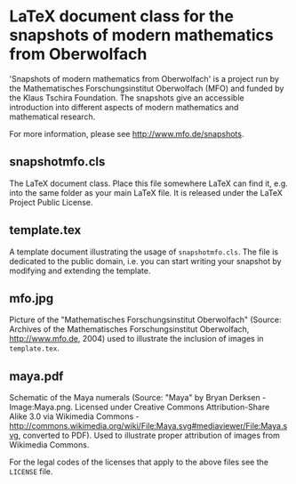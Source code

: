 LaTeX document class for the snapshots of modern mathematics from Oberwolfach
=============================================================================

'Snapshots of modern mathematics from Oberwolfach' is a project run by the
Mathematisches Forschungsinstitut Oberwolfach (MFO) and funded by the Klaus
Tschira Foundation. The snapshots give an accessible introduction into
different aspects of modern mathematics and mathematical research.

For more information, please see http://www.mfo.de/snapshots. 

snapshotmfo.cls
---------------

The LaTeX document class. Place this file somewhere LaTeX can find it, e.g. into
the same folder as your main LaTeX file. It is released under the LaTeX Project
Public License.

template.tex
------------

A template document illustrating the usage of `snapshotmfo.cls`. The file is
dedicated to the public domain, i.e. you can start writing your snapshot by
modifying and extending the template.

mfo.jpg
-------

Picture of the "Mathematisches Forschungsinstitut Oberwolfach" (Source: Archives
of the Mathematisches Forschungsinstitut Oberwolfach, http://www.mfo.de, 2004)
used to illustrate the inclusion of images in `template.tex`.

maya.pdf
--------

Schematic of the Maya numerals (Source: "Maya" by Bryan Derksen - Image:Maya.png.
Licensed under Creative Commons Attribution-Share Alike 3.0 via Wikimedia
Commons - http://commons.wikimedia.org/wiki/File:Maya.svg#mediaviewer/File:Maya.svg,
converted to PDF). Used to illustrate proper attribution of images from Wikimedia
Commons.


For the legal codes of the licenses that apply to the above files see the `LICENSE` file.